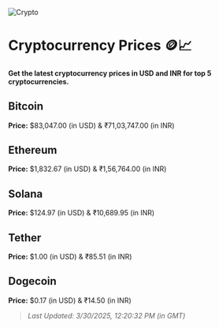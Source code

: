 
![Crypto](https://www.techguide.com.au/wp-content/uploads/2020/11/crypto3.jpeg)

# Cryptocurrency Prices 🪙📈

#### Get the latest cryptocurrency prices in USD and INR for top 5 cryptocurrencies.

## Bitcoin

**Price:** $83,047.00 (in USD) & ₹71,03,747.00 (in INR)

## Ethereum

**Price:** $1,832.67 (in USD) & ₹1,56,764.00 (in INR)

## Solana

**Price:** $124.97 (in USD) & ₹10,689.95 (in INR)

## Tether

**Price:** $1.00 (in USD) & ₹85.51 (in INR)

## Dogecoin

**Price:** $0.17 (in USD) & ₹14.50 (in INR)

> _Last Updated: 3/30/2025, 12:20:32 PM (in GMT)_
